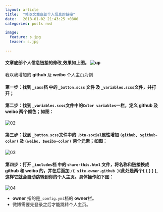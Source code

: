 ```yaml
---
layout: article
title:  "修改文章底部个人信息的链接"
date:   2018-01-02 21:43:25 +0800
categories: posts rwd

image:
  feature: s.jpg
  teaser: s.jpg
 
---
```


#### 文章底部个人信息链接的修改,效果如上图。 ![up](https://timgsa.baidu.com/timg?image&quality=80&size=b9999_10000&sec=1515007109097&di=656629318b4e6c2a01ff1467662c7dbe&imgtype=0&src=http%3A%2F%2Ficonforest.com%2Fimages-0%2F15%2F423b2f5b3cf40f9410bc262cd2724282.gif)






我以我增加的 **github** 及 **weibo** 个人主页为例


#### 第一步：找到 ```_sass```档 中的 ```_button.scss``` 文件 及 ```_variables.scss```文件，并打开；

#### 第二步：找到 ```_variables.scss```文件中的```Color variables```一栏，定义 **github** 及 **weibo** 两个颜色；如图：

<img src="https://niniupiwofu.github.io/images/t.jpg" alt="02">

#### 第三步：找到 ```_button.scss```文件中的 ```.btn-social```属性增加 ```(github, $github-color)``` 及 ```(weibo, $weibo-color)``` 两个元素；如图：

<img src="https://niniupiwofu.github.io/images/t.jpg" alt="03">

#### 第四步：打开 ```_includes```档 中的 ```share-this.html``` 文件，将名称和链接换成 **github** 和 **weibo** 的，并在后面加 ```/{ site.owner.github }```(此处是两个{ {  } } ), 这样它就会自动跳转到你的个人主页。具体操作如下图：

<img src="https://niniupiwofu.github.io/images/f.jpg" alt="04">

- **owner** 指的是```_config.yml```档的 **owner**栏。
- 微博需要先登录之后才能跳转个人主页。

